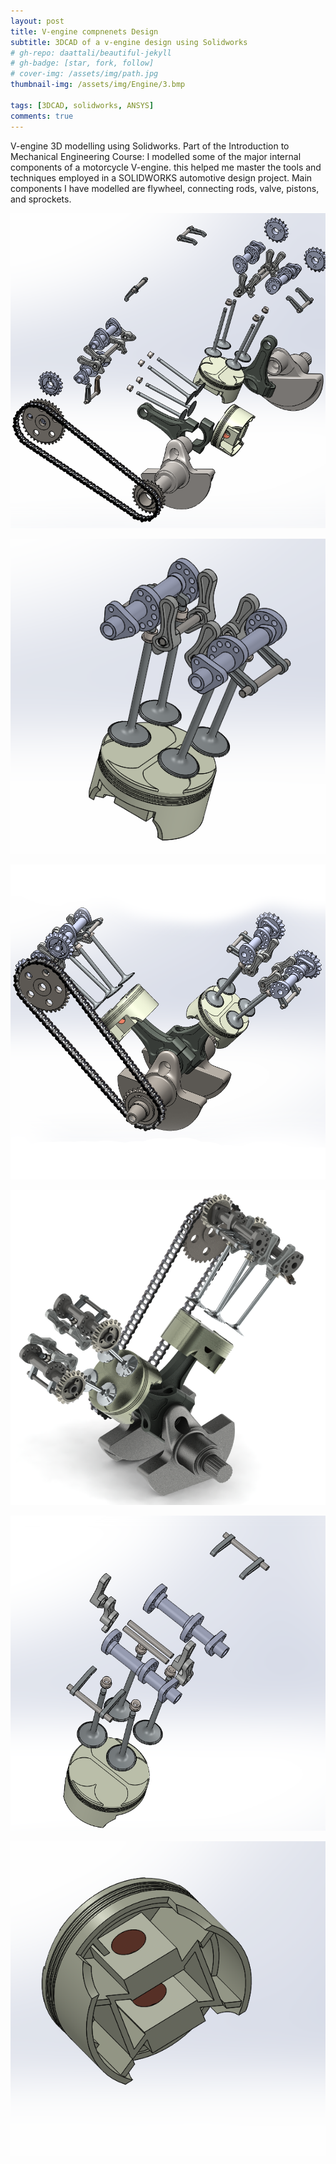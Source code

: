 ```yaml
---
layout: post
title: V-engine compnenets Design
subtitle: 3DCAD of a v-engine design using Solidworks
# gh-repo: daattali/beautiful-jekyll
# gh-badge: [star, fork, follow]
# cover-img: /assets/img/path.jpg
thumbnail-img: /assets/img/Engine/3.bmp

tags: [3DCAD, solidworks, ANSYS]
comments: true
---
```


V-engine 3D modelling using Solidworks.
Part of the Introduction to Mechanical Engineering Course: I modelled some of the major internal components of a motorcycle V-engine. this helped me master the tools and techniques employed in a SOLIDWORKS automotive design project. Main components I have modelled are flywheel, connecting rods, valve, pistons, and sprockets.

![Engine](/assets/img/Engine/0.bmp)

![Engine](/assets/img/Engine/1.bmp)

![Engine](/assets/img/Engine/2.bmp)

![Engine](/assets/img/Engine/3.bmp)

![Engine](/assets/img/Engine/4.bmp)

![Engine](/assets/img/Engine/5.bmp)
